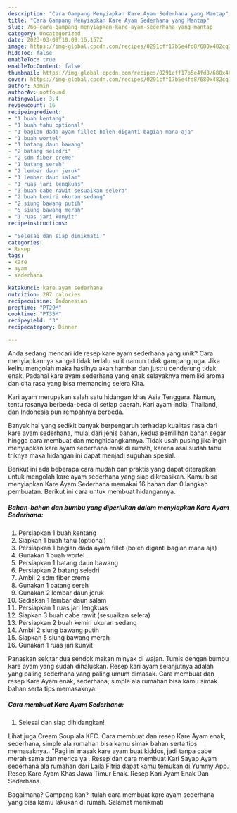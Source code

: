 ```yaml
---
description: "Cara Gampang Menyiapkan Kare Ayam Sederhana yang Mantap"
title: "Cara Gampang Menyiapkan Kare Ayam Sederhana yang Mantap"
slug: 766-cara-gampang-menyiapkan-kare-ayam-sederhana-yang-mantap
category: Uncategorized
date: 2023-03-09T10:09:16.157Z
image: https://img-global.cpcdn.com/recipes/0291cff17b5e4fd8/680x482cq70/kare-ayam-sederhana-foto-resep-utama.jpg
hideToc: false
enableToc: true
enableTocContent: false
thumbnail: https://img-global.cpcdn.com/recipes/0291cff17b5e4fd8/680x482cq70/kare-ayam-sederhana-foto-resep-utama.jpg
cover: https://img-global.cpcdn.com/recipes/0291cff17b5e4fd8/680x482cq70/kare-ayam-sederhana-foto-resep-utama.jpg
author: Admin
authorAv: notfound
ratingvalue: 3.4
reviewcount: 16
recipeingredient:
- "1 buah kentang"
- "1 buah tahu optional"
- "1 bagian dada ayam fillet boleh diganti bagian mana aja"
- "1 buah wortel"
- "1 batang daun bawang"
- "2 batang seledri"
- "2 sdm fiber creme"
- "1 batang sereh"
- "2 lembar daun jeruk"
- "1 lembar daun salam"
- "1 ruas jari lengkuas"
- "3 buah cabe rawit sesuaikan selera"
- "2 buah kemiri ukuran sedang"
- "2 siung bawang putih"
- "5 siung bawang merah"
- "1 ruas jari kunyit"
recipeinstructions:

- "Selesai dan siap dinikmati!"
categories:
- Resep
tags:
- kare
- ayam
- sederhana

katakunci: kare ayam sederhana 
nutrition: 287 calories
recipecuisine: Indonesian
preptime: "PT29M"
cooktime: "PT35M"
recipeyield: "3"
recipecategory: Dinner

---
```





Anda sedang mencari ide resep kare ayam sederhana yang unik? Cara menyiapkannya sangat tidak terlalu sulit namun tidak gampang juga. Jika keliru mengolah maka hasilnya akan hambar dan justru cenderung tidak enak. Padahal kare ayam sederhana yang enak selayaknya memiliki aroma dan cita rasa yang bisa memancing selera Kita.





Kari ayam merupakan salah satu hidangan khas Asia Tenggara. Namun, tentu rasanya berbeda-beda di setiap daerah. Kari ayam India, Thailand, dan Indonesia pun rempahnya berbeda.

Banyak hal yang sedikit banyak berpengaruh terhadap kualitas rasa dari kare ayam sederhana, mulai dari jenis bahan, kedua pemilihan bahan segar hingga cara membuat dan menghidangkannya. Tidak usah pusing jika ingin menyiapkan kare ayam sederhana enak di rumah, karena asal sudah tahu triknya maka hidangan ini dapat menjadi suguhan spesial.






Berikut ini ada beberapa cara mudah dan praktis yang dapat diterapkan untuk mengolah kare ayam sederhana yang siap dikreasikan. Kamu bisa menyiapkan Kare Ayam Sederhana memakai 16 bahan dan 0 langkah pembuatan. Berikut ini cara untuk membuat hidangannya.

<!--inarticleads1-->

##### Bahan-bahan dan bumbu yang diperlukan dalam menyiapkan Kare Ayam Sederhana:

1. Persiapkan 1 buah kentang
1. Siapkan 1 buah tahu (optional)
1. Persiapkan 1 bagian dada ayam fillet (boleh diganti bagian mana aja)
1. Gunakan 1 buah wortel
1. Persiapkan 1 batang daun bawang
1. Persiapkan 2 batang seledri
1. Ambil 2 sdm fiber creme
1. Gunakan 1 batang sereh
1. Gunakan 2 lembar daun jeruk
1. Sediakan 1 lembar daun salam
1. Persiapkan 1 ruas jari lengkuas
1. Siapkan 3 buah cabe rawit (sesuaikan selera)
1. Persiapkan 2 buah kemiri ukuran sedang
1. Ambil 2 siung bawang putih
1. Siapkan 5 siung bawang merah
1. Gunakan 1 ruas jari kunyit


Panaskan sekitar dua sendok makan minyak di wajan. Tumis dengan bumbu kare ayam yang sudah dihaluskan. Resep kari ayam selanjutnya adalah yang paling sederhana yang paling umum dimasak. Cara membuat dan resep Kare Ayam enak, sederhana, simple ala rumahan bisa kamu simak bahan serta tips memasaknya. 

<!--inarticleads2-->

##### Cara membuat Kare Ayam Sederhana:


1. Selesai dan siap dihidangkan!

Lihat juga Cream Soup ala KFC. Cara membuat dan resep Kare Ayam enak, sederhana, simple ala rumahan bisa kamu simak bahan serta tips memasaknya.. &#34;Pagi ini masak kare ayam buat kiddos, jadi tanpa cabe merah sama dan merica ya . Resep dan cara membuat Kari Sayap Ayam sederhana ala rumahan dari Laila Fitria dapat kamu temukan di Yummy App. Resep Kare Ayam Khas Jawa Timur Enak. Resep Kari Ayam Enak Dan Sederhana. 

Bagaimana? Gampang kan? Itulah cara membuat kare ayam sederhana yang bisa kamu lakukan di rumah. Selamat menikmati
